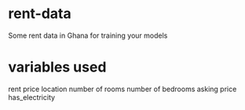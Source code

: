 # rent-data
Some rent data in Ghana for training your models

# variables used
rent price
location
number of rooms
number of bedrooms
asking price
has_electricity

